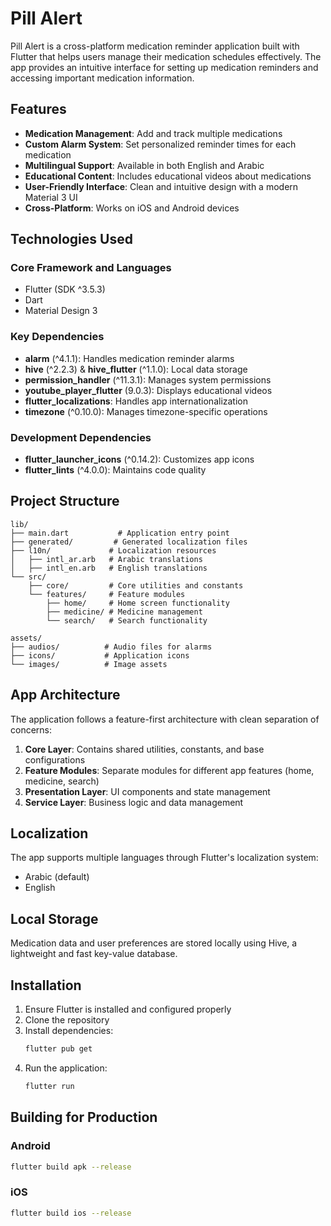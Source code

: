 # Pill Alert

Pill Alert is a cross-platform medication reminder application built with Flutter that helps users manage their medication schedules effectively. The app provides an intuitive interface for setting up medication reminders and accessing important medication information.

## Features

- **Medication Management**: Add and track multiple medications
- **Custom Alarm System**: Set personalized reminder times for each medication
- **Multilingual Support**: Available in both English and Arabic
- **Educational Content**: Includes educational videos about medications
- **User-Friendly Interface**: Clean and intuitive design with a modern Material 3 UI
- **Cross-Platform**: Works on iOS and Android devices

## Technologies Used

### Core Framework and Languages
- Flutter (SDK ^3.5.3)
- Dart
- Material Design 3

### Key Dependencies
- **alarm** (^4.1.1): Handles medication reminder alarms
- **hive** (^2.2.3) & **hive_flutter** (^1.1.0): Local data storage
- **permission_handler** (^11.3.1): Manages system permissions
- **youtube_player_flutter** (9.0.3): Displays educational videos
- **flutter_localizations**: Handles app internationalization
- **timezone** (^0.10.0): Manages timezone-specific operations

### Development Dependencies
- **flutter_launcher_icons** (^0.14.2): Customizes app icons
- **flutter_lints** (^4.0.0): Maintains code quality

## Project Structure

```
lib/
├── main.dart           # Application entry point
├── generated/         # Generated localization files
├── l10n/             # Localization resources
│   ├── intl_ar.arb   # Arabic translations
│   ├── intl_en.arb   # English translations
└── src/
    ├── core/         # Core utilities and constants
    └── features/     # Feature modules
        ├── home/     # Home screen functionality
        ├── medicine/ # Medicine management
        └── search/   # Search functionality

assets/
├── audios/          # Audio files for alarms
├── icons/           # Application icons
└── images/          # Image assets
```

## App Architecture

The application follows a feature-first architecture with clean separation of concerns:

1. **Core Layer**: Contains shared utilities, constants, and base configurations
2. **Feature Modules**: Separate modules for different app features (home, medicine, search)
3. **Presentation Layer**: UI components and state management
4. **Service Layer**: Business logic and data management

## Localization

The app supports multiple languages through Flutter's localization system:
- Arabic (default)
- English

## Local Storage

Medication data and user preferences are stored locally using Hive, a lightweight and fast key-value database.

## Installation

1. Ensure Flutter is installed and configured properly
2. Clone the repository
3. Install dependencies:
   ```bash
   flutter pub get
   ```
4. Run the application:
   ```bash
   flutter run
   ```

## Building for Production

### Android
```bash
flutter build apk --release
```

### iOS
```bash
flutter build ios --release
```


